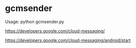 # gcmsender

Usage:
python gcmsender.py

https://developers.google.com/cloud-messaging/

https://developers.google.com/cloud-messaging/android/start

